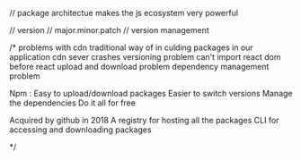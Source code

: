 // package architectue makes the js ecosystem very powerful

// version
// major.minor.patch
// version management

<script src = "https://cdnjs.cloudflare.com/ajax/libs/react/18.2.0/umd/react.production.min.js">

</script>

/* problems with cdn traditional way of in culding packages in our application
   cdn sever crashes
   versioning problem
   can't import react dom before react 
   upload and download problem
   dependency management problem
   
   Npm : 
   Easy to upload/download packages
   Easier to switch versions
   Manage the dependencies
   Do it all for free
   
   Acquired by github in 2018
   A registry for hosting all the packages
   CLI for accessing and downloading packages
   
*/
